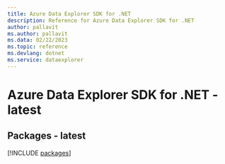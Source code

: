 ```yaml
---
title: Azure Data Explorer SDK for .NET
description: Reference for Azure Data Explorer SDK for .NET
author: pallavit
ms.author: pallavit
ms.data: 02/22/2023
ms.topic: reference
ms.devlang: dotnet
ms.service: dataexplorer
---
```

# Azure Data Explorer SDK for .NET - latest
## Packages - latest
[!INCLUDE [packages](data-explorer-index.md)]